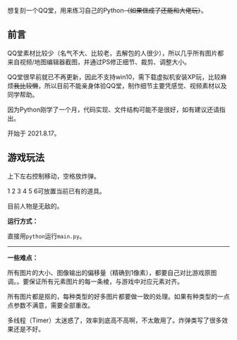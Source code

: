 
想复刻一个QQ堂，用来练习自己的Python~~（如果做成了还能和大佬玩）~~。

## 前言
QQ堂素材比较少（名气不大、比较老，去解包的人很少），所以几乎所有图片都来自视频/地图编辑器截图，并通过PS修正细节、裁剪、调整大小。

QQ堂很早前就已不再更新，因此不支持win10，需下载虚拟机安装XP玩，比较麻烦~~我比较懒~~，所以目前不能亲身体验QQ堂，制作细节主要凭感觉、视频素材以及同学帮助。

因为Python刚学了一个月，代码实现、文件结构可能不是很好，如有建议还请指出。

开始于 2021.8.17。

## 游戏玩法
上下左右控制移动，空格放炸弹。

1 2 3 4 5 6可放置当前已有的道具。

目前人物是无敌的。

**运行方式：**

直接用`python`运行`main.py`。

-----
**一些难点：**

所有图片的大小、图像输出的偏移量（精确到1像素），都要自己对比游戏原图调。。要保证所有元素图片的每一条棱，与游戏中对应元素对齐。

所有图片都是抠的，每种类型的好多图片都要做一致的处理。如果有种类型的一点点参数不满意，需要全部重改。

多线程（Timer）太迷惑了，效率到底高不高啊，不太敢用了。炸弹类写了很多效果还是不好。



